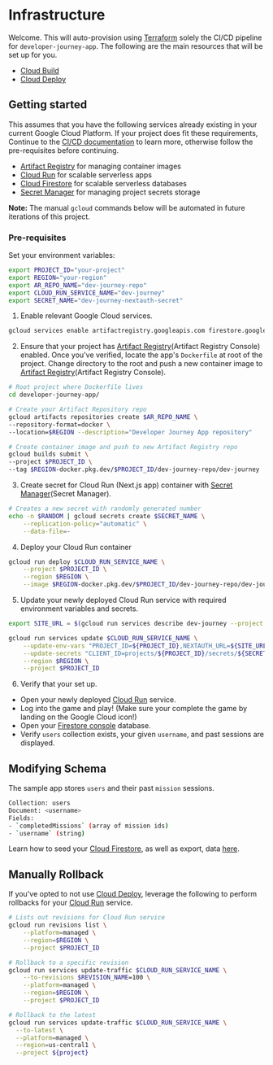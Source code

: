 # Infrastructure

Welcome. This will auto-provision using [Terraform](Terraform) solely the CI/CD pipeline for `developer-journey-app`.
The following are the main resources that will be set up for you.

* [Cloud Build]
* [Cloud Deploy]

## Getting started

This assumes that you have the following services already existing in your current Google Cloud Platform.
If your project does fit these requirements, Continue to the [CI/CD documentation](./environments/dev/README.md) to learn more, 
otherwise follow the pre-requisites before continuing.

* [Artifact Registry] for managing container images
* [Cloud Run] for scalable serverless apps
* [Cloud Firestore] for scalable serverless databases
* [Secret Manager] for managing project secrets storage

**Note:** The manual `gcloud` commands below will be automated in future iterations of this project.

### Pre-requisites

Set your environment variables:

```bash
export PROJECT_ID="your-project"
export REGION="your-region"
export AR_REPO_NAME="dev-journey-repo"
export CLOUD_RUN_SERVICE_NAME="dev-journey"
export SECRET_NAME="dev-journey-nextauth-secret"
```

1. Enable relevant Google Cloud services.

```bash
gcloud services enable artifactregistry.googleapis.com firestore.googleapis.com run.googleapis.com secretmanager.googleapis.com
```

2. Ensure that your project has [Artifact Registry](Artifact Registry Console) enabled. Once you've verified, locate the app's `Dockerfile` at root of the project.
Change directory to the root and push a new container image to [Artifact Registry](Artifact Registry Console).

```bash
# Root project where Dockerfile lives
cd developer-journey-app/

# Create your Artifact Repository repo
gcloud artifacts repositories create $AR_REPO_NAME \
--repository-format=docker \
--location=$REGION --description="Developer Journey App repository"

# Create container image and push to new Artifact Registry repo
gcloud builds submit \
--project $PROJECT_ID \
--tag $REGION-docker.pkg.dev/$PROJECT_ID/dev-journey-repo/dev-journey .
```

3. Create secret for Cloud Run (Next.js app) container with [Secret Manager](Secret Manager).

```bash
# Creates a new secret with randomly generated number
echo -n $RANDOM | gcloud secrets create $SECRET_NAME \
    --replication-policy="automatic" \
    --data-file=-
```

4. Deploy your Cloud Run container

```bash
gcloud run deploy $CLOUD_RUN_SERVICE_NAME \
    --project $PROJECT_ID \
    --region $REGION \
    --image $REGION-docker.pkg.dev/$PROJECT_ID/dev-journey-repo/dev-journey 
```

5. Update your newly deployed Cloud Run service with required environment variables and secrets.

```bash
export SITE_URL = $(gcloud run services describe dev-journey --project "${PROJECT_ID}" --region "${REGION}" --format "value(status.address.url)")

gcloud run services update $CLOUD_RUN_SERVICE_NAME \
    --update-env-vars "PROJECT_ID=${PROJECT_ID},NEXTAUTH_URL=${SITE_URL}" \
    --update-secrets "CLIENT_ID=projects/${PROJECT_ID}/secrets/${SECRET_NAME}:latest" \
    --region $REGION \
    --project $PROJECT_ID
```

6. Verify that your set up.

* Open your newly deployed [Cloud Run] service.
* Log into the game and play! (Make sure your complete the game by landing on the Google Cloud icon!)
* Open your [Firestore console] database.
* Verify `users` collection exists, your given `username`, and past sessions are displayed.

## Modifying Schema

The sample app stores `users` and their past `mission` sessions.

```bash
Collection: users
Document: <username>
Fields: 
- `completedMissions` (array of mission ids)
- `username` (string)
```

Learn how to seed your [Cloud Firestore], as well as export, data [here](https://cloud.google.com/firestore/docs/manage-data/export-import).

## Manually Rollback

If you've opted to not use [Cloud Deploy], leverage the following to perform rollbacks for your [Cloud Run] service.

```bash
# Lists out revisions for Cloud Run service
gcloud run revisions list \
    --platform=managed \
    --region=$REGION \
    --project $PROJECT_ID

# Rollback to a specific revision
gcloud run services update-traffic $CLOUD_RUN_SERVICE_NAME \
    --to-revisions $REVISION_NAME=100 \
    --platform=managed \
    --region=$REGION \
    --project $PROJECT_ID

# Rollback to the latest
gcloud run services update-traffic $CLOUD_RUN_SERVICE_NAME \
  --to-latest \
  --platform=managed \
  --region=us-central1 \
  --project ${project}
```

<!-- doc links -->
[Artifact Registry]:
https://cloud.google.com/artifact-registry

[Artifact Registry Console]:
https://console.cloud.google.com/artifacts

[Cloud Firestore]:
https://cloud.google.com/firestore

[Firestore Console]:
https://console.cloud.google.com/firestore

[Cloud Build]:
https://cloud.google.com/build

[Cloud Deploy]:
https://cloud.google.com/deploy

[Cloud Run]:
https://cloud.google.com/run

[Secret Manager]:
https://console.cloud.google.com/security/secret-manager

[Terraform]:
(https://www.terraform.io)
